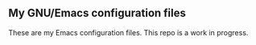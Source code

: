 ## My GNU/Emacs configuration files

These are my Emacs configuration files. This repo is a work in progress.
